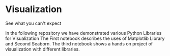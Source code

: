 # Visualization
See what you can't expect

In the following repository we have demonstrated various Python Libraries for Visualization
The First notebook describes the uses of Matplotlib Library and Second Seaborn.
The third notebook shows a hands on project of visualization with different libraries.
